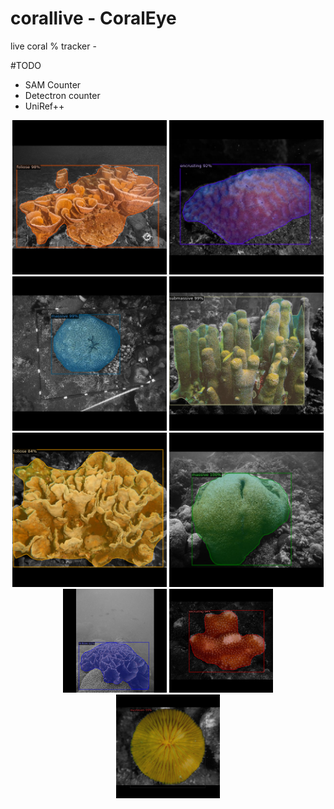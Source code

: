 # corallive - CoralEye
live coral % tracker - 

#TODO
- SAM Counter
- Detectron counter
- UniRef++

<div align="center">
   <img src="https://github.com/kluless13/corallive/blob/test/Assets/download%20(1).png" width="49%"/>
   <img src="https://github.com/kluless13/corallive/blob/test/Assets/download%20(2).png" width="49%"/>
</div>

<div align="center">
   <img src="https://github.com/kluless13/corallive/blob/test/Assets/download%20(3).png" width="49%"/>
   <img src="https://github.com/kluless13/corallive/blob/test/Assets/download%20(4).png" width="49%"/>
</div>

<div align="center">
   <img src="https://github.com/kluless13/corallive/blob/test/Assets/download%20(5).png" width="49%"/>
   <img src="https://github.com/kluless13/corallive/blob/test/Assets/download%20(6).png" width="49%"/>
</div>

<div align="center">
   <img src="https://github.com/kluless13/corallive/blob/test/Assets/download%20(7).png" width="33%"/>
   <img src="https://github.com/kluless13/corallive/blob/test/Assets/download%20(8).png" width="33%"/>
   <img src="https://github.com/kluless13/corallive/blob/test/Assets/download%20(9).png" width="33%"/>
</div>
